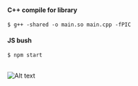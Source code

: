 
#### C++  compile for library
```$ g++ -shared -o main.so main.cpp -fPIC```

#### JS bush

```$ npm start```

</br>![Alt text](res/pepe.jpg "Login window")

